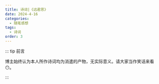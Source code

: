 ```yaml
---
title: 诗词|《远君思》
date: 2024-4-16
categories: 
  - 随笔感想
tags: 
  - 诗词
order: 3
---
```


::: tip 前言

 博主始终认为本人所作诗词均为消遣的产物，无实际意义。请大家当作笑话来看😶。

:::

<script setup> 
    import poem from '../../.vitepress/components/poem.vue' 
</script>
<poem t="《远君思》" :p="['雁书寄云夕阳楼，幽叶乘风远影舟','雨点弦歌系相思，夜饮浓酒聆忧愁','人间暮景暂且否，行云晚光倾水流','一览山川敛月色，半江星辰皆入眸']"/>



